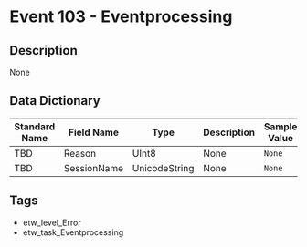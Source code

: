 # Event 103 - Eventprocessing

## Description
None

## Data Dictionary
|Standard Name|Field Name|Type|Description|Sample Value|
|---|---|---|---|---|
|TBD|Reason|UInt8|None|`None`|
|TBD|SessionName|UnicodeString|None|`None`|

## Tags
* etw_level_Error
* etw_task_Eventprocessing